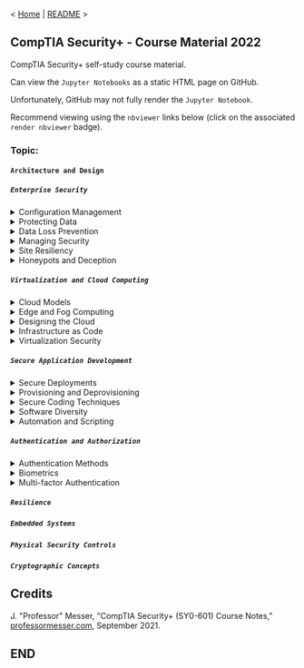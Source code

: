 < [Home](https://github.com/SeanOhAileasa) | [README](https://github.com/SeanOhAileasa/syp-architecture-and-design/blob/main/README.md) >

## CompTIA Security+ - Course Material 2022

CompTIA Security+ self-study course material.

Can view the ``Jupyter Notebooks`` as a static HTML page on GitHub.

Unfortunately, GitHub may not fully render the ``Jupyter Notebook``.

Recommend viewing using the ``nbviewer`` links below (click on the associated ``render nbviewer`` badge).

### Topic:

#### ``Architecture and Design``

##### ``Enterprise Security``

<details close>
    <summary>Configuration Management</summary>

- [Configuration Management](https://nbviewer.org/github/SeanOhAileasa/syp-architecture-and-design/blob/main/rc/enterprise-security/syp-configuration-management.ipynb#a) <br/>
</details>

<details close>
    <summary>Protecting Data</summary>

- [Protecting Data](https://nbviewer.org/github/SeanOhAileasa/syp-architecture-and-design/blob/main/rc/enterprise-security/syp-protecting-data.ipynb#a) <br/>
</details>

<details close>
    <summary>Data Loss Prevention</summary>

- [Data Loss Prevention](https://nbviewer.org/github/SeanOhAileasa/syp-architecture-and-design/blob/main/rc/enterprise-security/syp-data-loss-prevention.ipynb#a) <br/>
</details>

<details close>
    <summary>Managing Security</summary>

- [Managing Security](https://nbviewer.org/github/SeanOhAileasa/syp-architecture-and-design/blob/main/rc/enterprise-security/syp-managing-security.ipynb#a) <br/>
</details>

<details close>
    <summary>Site Resiliency</summary>

- [Site Resiliency](https://nbviewer.org/github/SeanOhAileasa/syp-architecture-and-design/blob/main/rc/enterprise-security/syp-site-resiliency.ipynb#a) <br/>
</details>

<details close>
    <summary>Honeypots and Deception</summary>

- [Honeypots and Deception](https://nbviewer.org/github/SeanOhAileasa/syp-architecture-and-design/blob/main/rc/enterprise-security/syp-honeypots-and-deception.ipynb#a) <br/>
</details>

##### ``Virtualization and Cloud Computing``

<details close>
    <summary>Cloud Models</summary>

- [Cloud Models](https://nbviewer.org/github/SeanOhAileasa/syp-architecture-and-design/blob/main/rc/virtualization-and-cloud-computing/syp-cloud-models.ipynb#a) <br/>
</details>

<details close>
    <summary>Edge and Fog Computing</summary>

- [Edge and Fog Computing](https://nbviewer.org/github/SeanOhAileasa/syp-architecture-and-design/blob/main/rc/virtualization-and-cloud-computing/syp-edge-and-fog-computing.ipynb#a) <br/>
</details>

<details close>
    <summary>Designing the Cloud</summary>

- [Designing the Cloud](https://nbviewer.org/github/SeanOhAileasa/syp-architecture-and-design/blob/main/rc/virtualization-and-cloud-computing/syp-designing-the-cloud.ipynb#a) <br/>
</details>

<details close>
    <summary>Infrastructure as Code</summary>

- [Infrastructure as Code](https://nbviewer.org/github/SeanOhAileasa/syp-architecture-and-design/blob/main/rc/virtualization-and-cloud-computing/syp-infrastructure-as-code.ipynb#a) <br/>
</details>

<details close>
    <summary>Virtualization Security</summary>

- [Virtualization Security](https://nbviewer.org/github/SeanOhAileasa/syp-architecture-and-design/blob/main/rc/virtualization-and-cloud-computing/syp-virtualization-security.ipynb#a) <br/>
</details>

##### ``Secure Application Development``

<details close>
    <summary>Secure Deployments</summary>

- [Secure Deployments](https://nbviewer.org/github/SeanOhAileasa/syp-architecture-and-design/blob/main/rc/secure-application-development/syp-secure-deployments.ipynb#a) <br/>
</details>

<details close>
    <summary>Provisioning and Deprovisioning</summary>

- [Provisioning and Deprovisioning](https://nbviewer.org/github/SeanOhAileasa/syp-architecture-and-design/blob/main/rc/secure-application-development/syp-provisioning-and-deprovisioning.ipynb#a) <br/>
</details>

<details close>
    <summary>Secure Coding Techniques</summary>

- [Secure Coding Techniques](https://nbviewer.org/github/SeanOhAileasa/syp-architecture-and-design/blob/main/rc/secure-application-development/syp-secure-coding-techniques.ipynb#a) <br/>
</details>

<details close>
    <summary>Software Diversity</summary>

- [Software Diversity](https://nbviewer.org/github/SeanOhAileasa/syp-architecture-and-design/blob/main/rc/secure-application-development/syp-software-diversity.ipynb#a) <br/>
</details>

<details close>
    <summary>Automation and Scripting</summary>

- [Automation and Scripting](https://nbviewer.org/github/SeanOhAileasa/syp-architecture-and-design/blob/main/rc/secure-application-development/syp-automation-and-scripting.ipynb#a) <br/>
</details>

##### ``Authentication and Authorization``

<details close>
    <summary>Authentication Methods</summary>

- [Authentication Methods](https://nbviewer.org/github/SeanOhAileasa/syp-architecture-and-design/blob/main/rc/authentication-and-authorization/syp-authentication-methods.ipynb#a) <br/>
</details>

<details close>
    <summary>Biometrics</summary>

- [Biometrics](https://nbviewer.org/github/SeanOhAileasa/syp-architecture-and-design/blob/main/rc/authentication-and-authorization/syp-biometrics.ipynb#a) <br/>
</details>

<details close>
    <summary>Multi-factor Authentication</summary>

- [Multi-factor Authentication](https://nbviewer.org/github/SeanOhAileasa/syp-architecture-and-design/blob/main/rc/authentication-and-authorization/syp-multi-factor-authentication.ipynb#a) <br/>
</details>

##### ``Resilience``

##### ``Embedded Systems``

##### ``Physical Security Controls``

##### ``Cryptographic Concepts``

## Credits

J. "Professor" Messer, "CompTIA Security+ (SY0-601) Course Notes," [professormesser.com](https://web.archive.org/web/20220521181010/https://www.professormesser.com/security-plus/sy0-601/sy0-601-video/sy0-601-comptia-security-plus-course/), September 2021.

## END